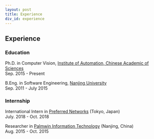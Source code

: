 ```yaml
---
layout: post
title: Experience
div_id: experience
---
```


## Experience
### Education
Ph.D. in Computer Vision, [Institute of Automation, Chinese Academic of Sciences](http://english.ia.cas.cn/)  
Sep. 2015 - Present

B.Eng. in Software Engineering, [Nanjing University](https://www.nju.edu.cn/EN/)  
Sep. 2011 - July 2015
### Internship
International Intern in [Preferred Networks](https://www.preferred-networks.jp/en/) (Tokyo, Japan)   
July. 2018 - Oct. 2018

Researcher in [Palmwin Information Technology](http://www.chatgame.me/) (Nanjing, China)   
Aug. 2015 - Oct. 2015
